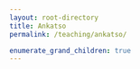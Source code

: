 ```yaml
---
layout: root-directory
title: Ankatso
permalink: /teaching/ankatso/

enumerate_grand_children: true
---
```

